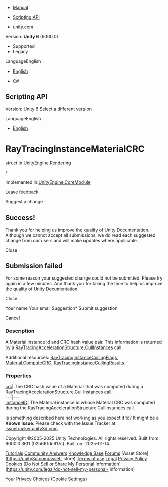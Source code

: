 [ ]()

  * [Manual](../Manual/index.html)
  * [Scripting API](../ScriptReference/index.html)

  * [unity.com](https://unity.com/)

Version: **Unity 6** (6000.0)

  * Supported
  * Legacy

LanguageEnglish

  * [English]()

  * C#

[ ](https://docs.unity3d.com)

## Scripting API

Version: Unity 6 Select a different version

LanguageEnglish

  * [English]()

# RayTracingInstanceMaterialCRC

struct in UnityEngine.Rendering

/

Implemented in:[UnityEngine.CoreModule](UnityEngine.CoreModule.html)

Leave feedback

Suggest a change

## Success!

Thank you for helping us improve the quality of Unity Documentation. Although
we cannot accept all submissions, we do read each suggested change from our
users and will make updates where applicable.

Close

## Submission failed

For some reason your suggested change could not be submitted. Please <a>try
again</a> in a few minutes. And thank you for taking the time to help us
improve the quality of Unity Documentation.

Close

Your name Your email Suggestion* Submit suggestion

Cancel

[ ]()

### Description

A Material instance id and CRC hash value pair. This information is returned
by a
[RayTracingAccelerationStructure.CullInstances](Rendering.RayTracingAccelerationStructure.CullInstances.html)
call.

Additional resources:
[RayTracingInstanceCullingFlags](Rendering.RayTracingInstanceCullingFlags.html),
[Material.ComputeCRC](Material.ComputeCRC.html),
[RayTracingInstanceCullingResults](Rendering.RayTracingInstanceCullingResults.html).

### Properties

[crc](Rendering.RayTracingInstanceMaterialCRC-crc.html)| The CRC hash value of
a Material that was computed during a
RayTracingAccelerationStructure.CullInstances call.  
---|---  
[instanceID](Rendering.RayTracingInstanceMaterialCRC-instanceID.html)| The
Material instance id whose Material CRC was computed during the
RayTracingAccelerationStructure.CullInstances call.  
  
Is something described here not working as you expect it to? It might be a
**Known Issue**. Please check with the Issue Tracker at
[issuetracker.unity3d.com](https://issuetracker.unity3d.com).

Copyright ©2005-2025 Unity Technologies. All rights reserved. Built from:
6000.0.36f1 (02b661dc617c). Built on: 2025-01-14.

[Tutorials](https://unity3d.com/learn) [Community
Answers](https://answers.unity3d.com) [Knowledge
Base](https://support.unity3d.com/hc/en-us)
[Forums](https://forum.unity3d.com) [Asset Store](https://unity3d.com/asset-
store) [Terms of use](https://docs.unity3d.com/Manual/TermsOfUse.html)
[Legal](https://unity.com/legal) [Privacy
Policy](https://unity.com/legal/privacy-policy)
[Cookies](https://unity.com/legal/cookie-policy) [Do Not Sell or Share My
Personal Information](https://unity.com/legal/do-not-sell-my-personal-
information)

[Your Privacy Choices (Cookie Settings)](javascript:void\(0\);)

